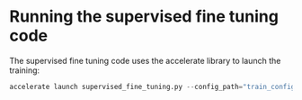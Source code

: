 # Running the supervised fine tuning code
The supervised fine tuning code uses the accelerate library to launch the training:
``` python
accelerate launch supervised_fine_tuning.py --config_path="train_config.yaml"
```

